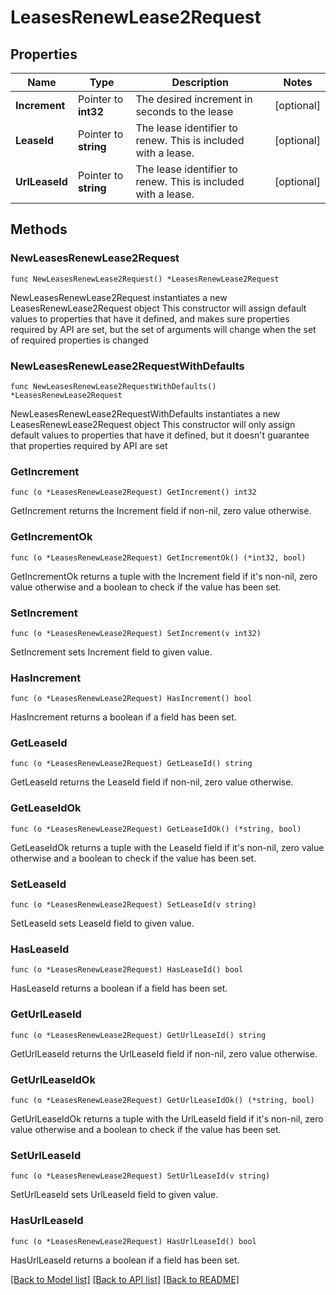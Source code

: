 # LeasesRenewLease2Request


## Properties

Name | Type | Description | Notes
------------ | ------------- | ------------- | -------------
**Increment** | Pointer to **int32** | The desired increment in seconds to the lease | [optional] 
**LeaseId** | Pointer to **string** | The lease identifier to renew. This is included with a lease. | [optional] 
**UrlLeaseId** | Pointer to **string** | The lease identifier to renew. This is included with a lease. | [optional] 



## Methods


### NewLeasesRenewLease2Request

`func NewLeasesRenewLease2Request() *LeasesRenewLease2Request`

NewLeasesRenewLease2Request instantiates a new LeasesRenewLease2Request object
This constructor will assign default values to properties that have it defined,
and makes sure properties required by API are set, but the set of arguments
will change when the set of required properties is changed

### NewLeasesRenewLease2RequestWithDefaults

`func NewLeasesRenewLease2RequestWithDefaults() *LeasesRenewLease2Request`

NewLeasesRenewLease2RequestWithDefaults instantiates a new LeasesRenewLease2Request object
This constructor will only assign default values to properties that have it defined,
but it doesn't guarantee that properties required by API are set


### GetIncrement

`func (o *LeasesRenewLease2Request) GetIncrement() int32`

GetIncrement returns the Increment field if non-nil, zero value otherwise.

### GetIncrementOk

`func (o *LeasesRenewLease2Request) GetIncrementOk() (*int32, bool)`

GetIncrementOk returns a tuple with the Increment field if it's non-nil, zero value otherwise
and a boolean to check if the value has been set.

### SetIncrement

`func (o *LeasesRenewLease2Request) SetIncrement(v int32)`

SetIncrement sets Increment field to given value.


### HasIncrement

`func (o *LeasesRenewLease2Request) HasIncrement() bool`

HasIncrement returns a boolean if a field has been set.




### GetLeaseId

`func (o *LeasesRenewLease2Request) GetLeaseId() string`

GetLeaseId returns the LeaseId field if non-nil, zero value otherwise.

### GetLeaseIdOk

`func (o *LeasesRenewLease2Request) GetLeaseIdOk() (*string, bool)`

GetLeaseIdOk returns a tuple with the LeaseId field if it's non-nil, zero value otherwise
and a boolean to check if the value has been set.

### SetLeaseId

`func (o *LeasesRenewLease2Request) SetLeaseId(v string)`

SetLeaseId sets LeaseId field to given value.


### HasLeaseId

`func (o *LeasesRenewLease2Request) HasLeaseId() bool`

HasLeaseId returns a boolean if a field has been set.




### GetUrlLeaseId

`func (o *LeasesRenewLease2Request) GetUrlLeaseId() string`

GetUrlLeaseId returns the UrlLeaseId field if non-nil, zero value otherwise.

### GetUrlLeaseIdOk

`func (o *LeasesRenewLease2Request) GetUrlLeaseIdOk() (*string, bool)`

GetUrlLeaseIdOk returns a tuple with the UrlLeaseId field if it's non-nil, zero value otherwise
and a boolean to check if the value has been set.

### SetUrlLeaseId

`func (o *LeasesRenewLease2Request) SetUrlLeaseId(v string)`

SetUrlLeaseId sets UrlLeaseId field to given value.


### HasUrlLeaseId

`func (o *LeasesRenewLease2Request) HasUrlLeaseId() bool`

HasUrlLeaseId returns a boolean if a field has been set.









[[Back to Model list]](../README.md#documentation-for-models) [[Back to API list]](../README.md#documentation-for-api-endpoints) [[Back to README]](../README.md)


